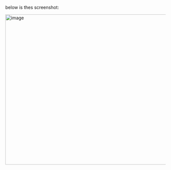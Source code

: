 below is thes screenshot:

<img width="714" height="472" alt="image" src="https://github.com/user-attachments/assets/53bace73-0074-4c57-9d88-d9dc0d1754fd" />
